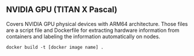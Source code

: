 ## NVIDIA GPU (TITAN X Pascal)

Covers NVIDIA GPU physical devices with ARM64 architecture.
Those files are a script file and Dockerfile for extracting hardware information from containers and labeling the information automatically on nodes.

```
docker build -t [docker image name] .
```
